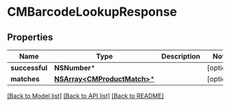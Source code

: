 # CMBarcodeLookupResponse

## Properties
Name | Type | Description | Notes
------------ | ------------- | ------------- | -------------
**successful** | **NSNumber*** |  | [optional] 
**matches** | [**NSArray&lt;CMProductMatch&gt;***](CMProductMatch.md) |  | [optional] 

[[Back to Model list]](../README.md#documentation-for-models) [[Back to API list]](../README.md#documentation-for-api-endpoints) [[Back to README]](../README.md)


